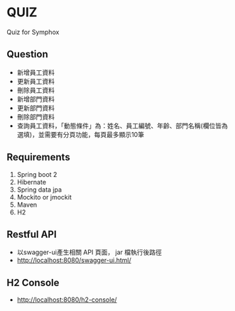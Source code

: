 # QUIZ
Quiz for Symphox

## Question
- 新增員工資料
- 更新員工資料
- 刪除員工資料
- 新增部門資料
- 更新部門資料
- 刪除部門資料
- 查詢員工資料，「動態條件」為：姓名、員工編號、年齡、部門名稱(欄位皆為選填)，並需要有分頁功能，每頁最多顯示10筆

## Requirements
1. Spring boot 2
2. Hibernate
3. Spring data jpa
4. Mockito or jmockit
5. Maven
6. H2

## Restful API
- 以swagger-ui產生相關 API 頁面， jar 檔執行後路徑
- <http://localhost:8080/swagger-ui.html/>
 
## H2 Console
- <http://localhost:8080/h2-console/>
